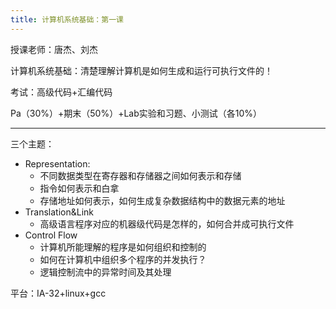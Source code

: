 ```yaml
---
title: 计算机系统基础：第一课
---
```


授课老师：唐杰、刘杰

计算机系统基础：清楚理解计算机是如何生成和运行可执行文件的！

考试：高级代码+汇编代码

Pa（30%）+期末（50%）+Lab实验和习题、小测试（各10%）

---

三个主题：

-   Representation:
    -   不同数据类型在寄存器和存储器之间如何表示和存储
    -   指令如何表示和白拿
    -   存储地址如何表示，如何生成复杂数据结构中的数据元素的地址
-   Translation&Link
    -   高级语言程序对应的机器级代码是怎样的，如何合并成可执行文件
-   Control Flow
    -   计算机所能理解的程序是如何组织和控制的
    -   如何在计算机中组织多个程序的并发执行？
    -   逻辑控制流中的异常时间及其处理

平台：IA-32+linux+gcc
